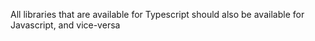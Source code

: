 All libraries that are available for Typescript should also be available for Javascript, and vice-versa
